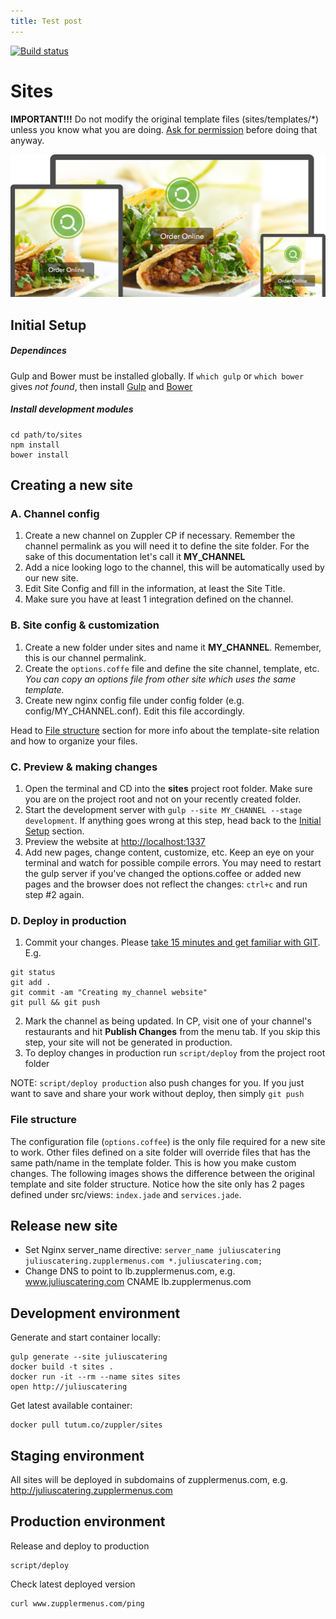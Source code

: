```yaml
---
title: Test post
---
```

[![Build status](https://badge.buildbox.io/1a9ff722ce0871feeaa718426d59c9e86b03c26704b2b346d7.svg)](https://buildbox.io/zuppler/sites)

# Sites

**IMPORTANT!!!** Do not modify the original template files (sites/templates/*) unless you know what you are doing. [Ask for permission](mailto:bogdan.silivestru@zuppler.com) before doing that anyway.

![template screenshot](/media_folder/blt.png)

## Initial Setup

##### Dependinces

Gulp and Bower must be installed globally. If `which gulp` or `which bower` gives _not found_, then install [Gulp](https://github.com/gulpjs/gulp/blob/master/docs/getting-started.md) and [Bower](http://bower.io/#install-bower)

##### Install development modules

```
cd path/to/sites
npm install
bower install
```

## Creating a new site

### A. Channel config

1. Create a new channel on Zuppler CP if necessary. Remember the channel permalink as you will need it to define the site folder. For the sake of this documentation let's call it **MY_CHANNEL**
2. Add a nice looking logo to the channel, this will be automatically used by our new site.
3. Edit Site Config and fill in the information, at least the Site Title.
4. Make sure you have at least 1 integration defined on the channel.

### B. Site config & customization

1. Create a new folder under sites and name it **MY_CHANNEL**. Remember, this is our channel permalink.
2. Create the `options.coffe` file and define the site channel, template, etc. _You can copy an options file from other site which uses the same template._
3. Create new nginx config file under config folder (e.g. config/MY_CHANNEL.conf). Edit this file accordingly.

Head to [File structure](#file-structure) section for more info about the template-site relation and how to organize your files.

### C. Preview & making changes

1. Open the terminal and CD into the **sites** project root folder. Make sure you are on the project root and not on your recently created folder.
2. Start the development server with `gulp --site MY_CHANNEL --stage development`. If anything goes wrong at this step, head back to the [Initial Setup](#initial-setup) section.
3. Preview the website at <http://localhost:1337>
4. Add new pages, change content, customize, etc. Keep an eye on your terminal and watch for possible compile errors. You may need to restart the gulp server if you've changed the options.coffee or added new pages and the browser does not reflect the changes: `ctrl+c` and run step #2 again.

### D. Deploy in production

1. Commit your changes. Please [take 15 minutes and get familiar with GIT](https://try.github.io). E.g.


```
git status
git add .
git commit -am "Creating my_channel website"
git pull && git push
```

2. Mark the channel as being updated. In CP, visit one of your channel's restaurants and hit **Publish Changes** from the menu tab. If you skip this step, your site will not be generated in production.
3. To deploy changes in production run `script/deploy` from the project root folder

NOTE: `script/deploy production` also push changes for you. If you just want to save and share your work without deploy, then simply `git push`

### File structure

The configuration file (`options.coffee`) is the only file required for a new site to work. Other files defined on a site folder will override files that has the same path/name in the template folder. This is how you make custom changes.
The following images shows the difference between the original template and site folder structure. Notice how the site only has 2 pages defined under src/views: `index.jade` and `services.jade`.

## Release new site

* Set Nginx server_name directive:
  `server_name juliuscatering juliuscatering.zupplermenus.com *.juliuscatering.com;`
* Change DNS to point to lb.zupplermenus.com, e.g. www.juliuscatering.com CNAME lb.zupplermenus.com

## Development environment

Generate and start container locally:

```shell
gulp generate --site juliuscatering
docker build -t sites .
docker run -it --rm --name sites sites
open http://juliuscatering
```

Get latest available container:

```shell
docker pull tutum.co/zuppler/sites
```

## Staging environment

All sites will be deployed in subdomains of zupplermenus.com, e.g. http://juliuscatering.zupplermenus.com

## Production environment

Release and deploy to production

```shell
script/deploy
```

Check latest deployed version

```shell
curl www.zupplermenus.com/ping
```
